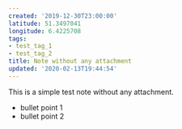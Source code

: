 ```yaml
---
created: '2019-12-30T23:00:00'
latitude: 51.3497041
longitude: 6.4225708
tags:
- test_tag_1
- test_tag_2
title: Note without any attachment
updated: '2020-02-13T19:44:54'
---
```


This is a simple test note without any attachment.

- bullet point 1
- bullet point 2
